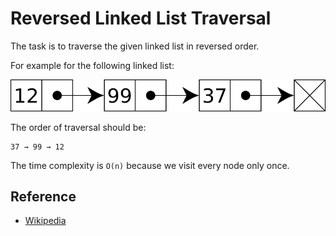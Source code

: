 # Reversed Linked List Traversal

The task is to traverse the given linked list in reversed order.

For example for the following linked list:

![](../../assets/Singly-linked-list.svg)

The order of traversal should be:

```text
37 → 99 → 12
```

The time complexity is `O(n)` because we visit every node only once.

## Reference

- [Wikipedia](https://en.wikipedia.org/wiki/Linked_list)
